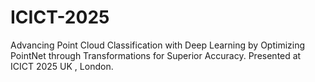 # ICICT-2025
Advancing Point Cloud Classification with Deep  Learning by Optimizing PointNet through  Transformations for Superior Accuracy. Presented at ICICT 2025 UK , London.
